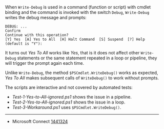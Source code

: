 
When `Write-Debug` is used in a command (function or script) with cmdlet
binding and the command is invoked with the switch `Debug`, `Write-Debug`
writes the debug message and prompts:

    DEBUG: ...
    Confirm
    Continue with this operation?
    [Y] Yes  [A] Yes to All  [H] Halt Command  [S] Suspend  [?] Help (default is "Y"):

It turns out *Yes To All* works like *Yes*, that is it does not affect other
`Write-Debug` statements or the same statement repeated in a loop or pipeline,
they will trigger the prompt again each time.

Unlike `Write-Debug`, the method `$PSCmdlet.WriteDebug()` works as expected,
*Yes To All* makes subsequent calls of `WriteDebug()` to work without prompts.

The scripts are interactive and not covered by automated tests:

- *Test-1-Yes-to-All-ignored.ps1* shows the issue in a pipeline.
- *Test-2-Yes-to-All-ignored.ps1* shows the issue in a loop.
- *Test-3-Workaround.ps1* uses `$PSCmdlet.WriteDebug()`.

---

- Microsoft Connect [1441324](https://connect.microsoft.com/PowerShell/feedback/details/1441324)
